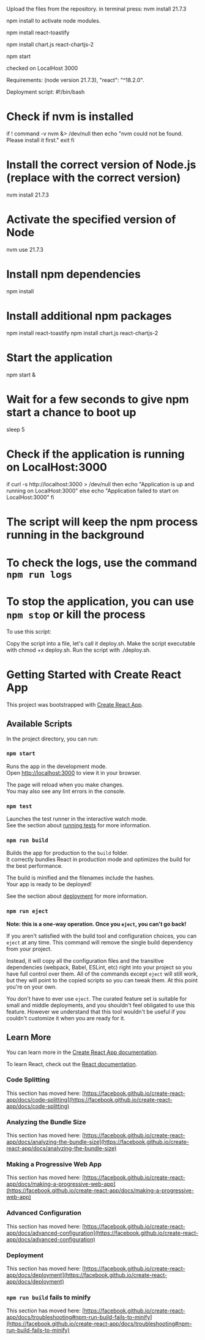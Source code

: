 Upload the files from the repository.
in terminal press: 
nvm install 21.7.3


npm install
to activate node modules.




npm install react-toastify 

npm install chart.js react-chartjs-2 

npm start 

checked on LocalHost 3000

Requirements:
(node version 21.7.3),
"react": "^18.2.0".


Deployment script: 
#!/bin/bash

# Check if nvm is installed
if ! command -v nvm &> /dev/null
then
    echo "nvm could not be found. Please install it first."
    exit
fi

# Install the correct version of Node.js (replace with the correct version)
nvm install 21.7.3

# Activate the specified version of Node
nvm use 21.7.3

# Install npm dependencies
npm install

# Install additional npm packages
npm install react-toastify
npm install chart.js react-chartjs-2

# Start the application
npm start &

# Wait for a few seconds to give npm start a chance to boot up
sleep 5

# Check if the application is running on LocalHost:3000
if curl -s http://localhost:3000 > /dev/null
then
    echo "Application is up and running on LocalHost:3000"
else
    echo "Application failed to start on LocalHost:3000"
fi

# The script will keep the npm process running in the background
# To check the logs, use the command `npm run logs`
# To stop the application, you can use `npm stop` or kill the process

To use this script:

Copy the script into a file, let's call it deploy.sh.
Make the script executable with chmod +x deploy.sh.
Run the script with ./deploy.sh.






# Getting Started with Create React App

This project was bootstrapped with [Create React App](https://github.com/facebook/create-react-app).

## Available Scripts

In the project directory, you can run:

### `npm start`

Runs the app in the development mode.\
Open [http://localhost:3000](http://localhost:3000) to view it in your browser.

The page will reload when you make changes.\
You may also see any lint errors in the console.

### `npm test`

Launches the test runner in the interactive watch mode.\
See the section about [running tests](https://facebook.github.io/create-react-app/docs/running-tests) for more information.

### `npm run build`

Builds the app for production to the `build` folder.\
It correctly bundles React in production mode and optimizes the build for the best performance.

The build is minified and the filenames include the hashes.\
Your app is ready to be deployed!

See the section about [deployment](https://facebook.github.io/create-react-app/docs/deployment) for more information.

### `npm run eject`

**Note: this is a one-way operation. Once you `eject`, you can't go back!**

If you aren't satisfied with the build tool and configuration choices, you can `eject` at any time. This command will remove the single build dependency from your project.

Instead, it will copy all the configuration files and the transitive dependencies (webpack, Babel, ESLint, etc) right into your project so you have full control over them. All of the commands except `eject` will still work, but they will point to the copied scripts so you can tweak them. At this point you're on your own.

You don't have to ever use `eject`. The curated feature set is suitable for small and middle deployments, and you shouldn't feel obligated to use this feature. However we understand that this tool wouldn't be useful if you couldn't customize it when you are ready for it.

## Learn More

You can learn more in the [Create React App documentation](https://facebook.github.io/create-react-app/docs/getting-started).

To learn React, check out the [React documentation](https://reactjs.org/).

### Code Splitting

This section has moved here: [https://facebook.github.io/create-react-app/docs/code-splitting](https://facebook.github.io/create-react-app/docs/code-splitting)

### Analyzing the Bundle Size

This section has moved here: [https://facebook.github.io/create-react-app/docs/analyzing-the-bundle-size](https://facebook.github.io/create-react-app/docs/analyzing-the-bundle-size)

### Making a Progressive Web App

This section has moved here: [https://facebook.github.io/create-react-app/docs/making-a-progressive-web-app](https://facebook.github.io/create-react-app/docs/making-a-progressive-web-app)

### Advanced Configuration

This section has moved here: [https://facebook.github.io/create-react-app/docs/advanced-configuration](https://facebook.github.io/create-react-app/docs/advanced-configuration)

### Deployment

This section has moved here: [https://facebook.github.io/create-react-app/docs/deployment](https://facebook.github.io/create-react-app/docs/deployment)

### `npm run build` fails to minify

This section has moved here: [https://facebook.github.io/create-react-app/docs/troubleshooting#npm-run-build-fails-to-minify](https://facebook.github.io/create-react-app/docs/troubleshooting#npm-run-build-fails-to-minify)
